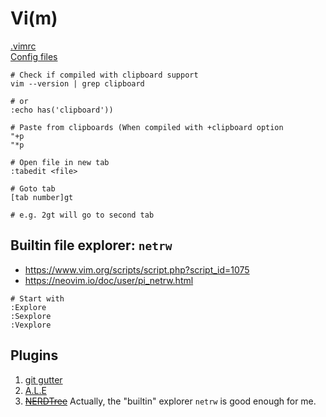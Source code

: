 # Vi(m)

[.vimrc](.vimrc)  
[Config files](.vim)

```
# Check if compiled with clipboard support
vim --version | grep clipboard

# or
:echo has('clipboard'))
```
```
# Paste from clipboards (When compiled with +clipboard option
"+p
"*p
```

```
# Open file in new tab
:tabedit <file>
```

```
# Goto tab
[tab number]gt

# e.g. 2gt will go to second tab  
```
## Builtin file explorer: `netrw`

- https://www.vim.org/scripts/script.php?script_id=1075
- https://neovim.io/doc/user/pi_netrw.html

```
# Start with
:Explore
:Sexplore
:Vexplore
```

## Plugins
1. [git gutter](https://github.com/airblade/vim-gitgutter)
2. [A.L.E](https://github.com/dense-analysis/ale)
3. ~~[NERDTree](https://github.com/preservim/nerdtree)~~ 
Actually, the "builtin" explorer `netrw` is good enough for me.
